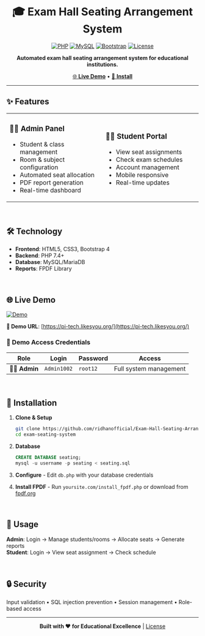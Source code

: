 <div align="center">

# 🎓 Exam Hall Seating Arrangement System

[![PHP](https://img.shields.io/badge/PHP-7.4+-777BB4?style=for-the-badge&logo=php&logoColor=white)](https://php.net)
[![MySQL](https://img.shields.io/badge/MySQL-5.7+-4479A1?style=for-the-badge&logo=mysql&logoColor=white)](https://mysql.com)
[![Bootstrap](https://img.shields.io/badge/Bootstrap-4.5-7952B3?style=for-the-badge&logo=bootstrap&logoColor=white)](https://getbootstrap.com)
[![License](https://img.shields.io/badge/License-MIT-green?style=for-the-badge)](LICENSE)


**Automated exam hall seating arrangement system for educational institutions.**

[🌐 **Live Demo**](https://pi-tech.likesyou.org/) • [🚀 **Install**](#-installation)

---

</div>

## ✨ Features

<table>
<tr>
<td width="50%">

### 👨‍💼 **Admin Panel**
- Student & class management
- Room & subject configuration
- Automated seat allocation
- PDF report generation
- Real-time dashboard

</td>
<td width="50%">

### 👨‍🎓 **Student Portal**
- View seat assignments
- Check exam schedules
- Account management
- Mobile responsive
- Real-time updates

</td>
</tr>
</table>

<br>


## 🛠️ Technology

- **Frontend**: HTML5, CSS3, Bootstrap 4
- **Backend**: PHP 7.4+
- **Database**: MySQL/MariaDB
- **Reports**: FPDF Library

<br>

## 🌐 Live Demo

[![Demo](https://img.shields.io/badge/🌐_Live_Demo-Available-success?style=for-the-badge)](https://pi-tech.likesyou.org/)

**🔗 Demo URL**: [https://pi-tech.likesyou.org/](https://pi-tech.likesyou.org/)


### 🎯 Demo Access Credentials

| Role | Login | Password | Access |
|------|-------|----------|---------|
| **👨‍💼 Admin** | `Admin1002` | `root12` | Full system management |

<br>

## 🚀 Installation

1. **Clone & Setup**
   ```bash
   git clone https://github.com/ridhanofficial/Exam-Hall-Seating-Arrangement-System
   cd exam-seating-system
   ```

2. **Database**
   ```sql
   CREATE DATABASE seating;
   mysql -u username -p seating < seating.sql
   ```

3. **Configure** - Edit `db.php` with your database credentials

4. **Install FPDF** - Run `yoursite.com/install_fpdf.php` or download from [fpdf.org](http://www.fpdf.org)

<br>

## 📖 Usage

**Admin**: Login → Manage students/rooms → Allocate seats → Generate reports  
**Student**: Login → View seat assignment → Check schedule

<br>

## 🔒 Security

Input validation • SQL injection prevention • Session management • Role-based access

---

<div align="center">

**Built with ❤️ for Educational Excellence** | [License](LICENSE)

</div>

